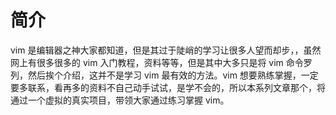 # 简介

vim 是编辑器之神大家都知道，但是其过于陡峭的学习让很多人望而却步，，虽然网上有很多很多的 vim 入门教程，资料等等，但是其中大多只是将 vim 命令罗列，然后挨个介绍，这并不是学习 vim 最有效的方法。vim 想要熟练掌握，一定要多联系，看再多的资料不自己动手试试，是学不会的，所以本系列文章那个，将通过一个虚拟的真实项目，带领大家通过练习掌握 vim。


